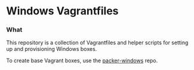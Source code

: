 # Windows Vagrantfiles

### What

This repository is a collection of Vagrantfiles and helper scripts for setting up and provisioning Windows boxes.

To create base Vagrant boxes, use the [packer-windows](https://github.com/joefitzgerald/packer-windows.git) repo.
